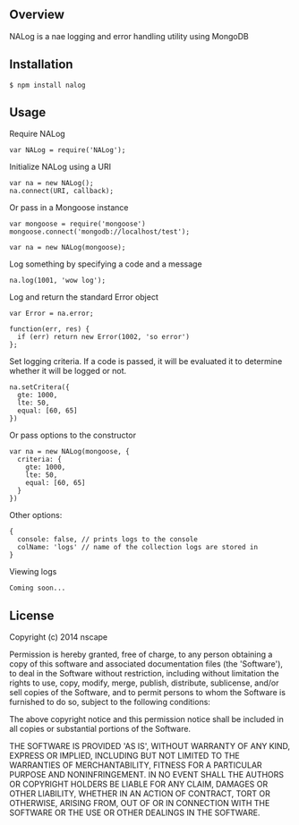 ## Overview

NALog is a nae logging and error handling utility using MongoDB

## Installation

    $ npm install nalog

## Usage

Require NALog

    var NALog = require('NALog');

Initialize NALog using a URI

    var na = new NALog();
    na.connect(URI, callback);

Or pass in a Mongoose instance
    
    var mongoose = require('mongoose')
    mongoose.connect('mongodb://localhost/test');

    var na = new NALog(mongoose);

Log something by specifying a code and a message

    na.log(1001, 'wow log');

Log and return the standard Error object

    var Error = na.error;

    function(err, res) {
      if (err) return new Error(1002, 'so error')
    };

Set logging criteria. If a code is passed, it will be evaluated it to determine whether it will be logged or not.
    
    na.setCritera({
      gte: 1000,
      lte: 50,
      equal: [60, 65]
    })

Or pass options to the constructor

    var na = new NALog(mongoose, {
      criteria: {
        gte: 1000,
        lte: 50,
        equal: [60, 65]
      }
    })

Other options:
  
    {
      console: false, // prints logs to the console
      colName: 'logs' // name of the collection logs are stored in
    }

Viewing logs

    Coming soon...


## License

Copyright (c) 2014 nscape

Permission is hereby granted, free of charge, to any person obtaining
a copy of this software and associated documentation files (the
'Software'), to deal in the Software without restriction, including
without limitation the rights to use, copy, modify, merge, publish,
distribute, sublicense, and/or sell copies of the Software, and to
permit persons to whom the Software is furnished to do so, subject to
the following conditions:

The above copyright notice and this permission notice shall be
included in all copies or substantial portions of the Software.

THE SOFTWARE IS PROVIDED 'AS IS', WITHOUT WARRANTY OF ANY KIND,
EXPRESS OR IMPLIED, INCLUDING BUT NOT LIMITED TO THE WARRANTIES OF
MERCHANTABILITY, FITNESS FOR A PARTICULAR PURPOSE AND NONINFRINGEMENT.
IN NO EVENT SHALL THE AUTHORS OR COPYRIGHT HOLDERS BE LIABLE FOR ANY
CLAIM, DAMAGES OR OTHER LIABILITY, WHETHER IN AN ACTION OF CONTRACT,
TORT OR OTHERWISE, ARISING FROM, OUT OF OR IN CONNECTION WITH THE
SOFTWARE OR THE USE OR OTHER DEALINGS IN THE SOFTWARE.

